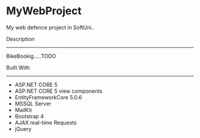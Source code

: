 # MyWebProject
My web defence project in SoftUni..



Description
___________________________________________
BikeBookig.....TODO



Built With
___________________________________________

* ASP.NET CORE 5
* ASP.NET CORE 5 view components
* EntityFrameworkCore 5.0.6
* MSSQL Server
* MailKit
* Bootstrap 4
* AJAX real-time Requests
* jQuery
